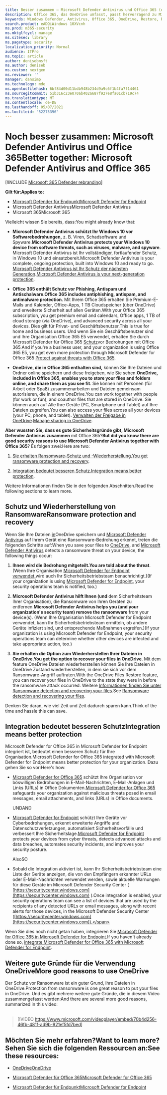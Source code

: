 ```yaml
---
title: Besser zusammen – Microsoft Defender Antivirus und Office 365 (einschließlich OneDrive) – besseren Schutz vor Ransomware und Cyberangriffen
description: Office 365, das OneDrive umfasst, passt hervorragend zu Microsoft Defender Antivirus. Weitere Informationen finden Sie in diesem Artikel.
keywords: Windows Defender, Antivirus, Office 365, OneDrive, Restore, Ransomware
search.product: eADQiWindows 10XVcnh
ms.prod: m365-security
ms.mktglfcycl: manage
ms.sitesec: library
ms.pagetype: security
localization_priority: Normal
audience: ITPro
ms.topic: article
author: denisebmsft
ms.author: deniseb
ms.custom: nextgen
ms.reviewer: ''
manager: dansimp
ms.technology: mde
ms.openlocfilehash: 6bf84d00d11bdb948b234d9a9c6f1b4fa7f14461
ms.sourcegitcommit: 51b316c23e070ab402a687f927e8fa01cb719c74
ms.translationtype: MT
ms.contentlocale: de-DE
ms.lasthandoff: 05/07/2021
ms.locfileid: "52275396"
---
```

# <a name="better-together-microsoft-defender-antivirus-and-office-365"></a><span data-ttu-id="f33f3-105">Noch besser zusammen: Microsoft Defender Antivirus und Office 365</span><span class="sxs-lookup"><span data-stu-id="f33f3-105">Better together: Microsoft Defender Antivirus and Office 365</span></span>

[!INCLUDE [Microsoft 365 Defender rebranding](../../includes/microsoft-defender.md)]


<span data-ttu-id="f33f3-106">**Gilt für:**</span><span class="sxs-lookup"><span data-stu-id="f33f3-106">**Applies to:**</span></span>
- [<span data-ttu-id="f33f3-107">Microsoft Defender für Endpunkt</span><span class="sxs-lookup"><span data-stu-id="f33f3-107">Microsoft Defender for Endpoint</span></span>](/microsoft-365/security/defender-endpoint/)
- <span data-ttu-id="f33f3-108">Microsoft Defender Antivirus</span><span class="sxs-lookup"><span data-stu-id="f33f3-108">Microsoft Defender Antivirus</span></span>
- <span data-ttu-id="f33f3-109">Microsoft 365</span><span class="sxs-lookup"><span data-stu-id="f33f3-109">Microsoft 365</span></span>

<span data-ttu-id="f33f3-110">Vielleicht wissen Sie bereits, dass:</span><span class="sxs-lookup"><span data-stu-id="f33f3-110">You might already know that:</span></span>

- <span data-ttu-id="f33f3-111">**Microsoft Defender Antivirus schützt Ihr Windows 10 vor Softwarebedrohungen,** z. B. Viren, Schadsoftware und Spyware.</span><span class="sxs-lookup"><span data-stu-id="f33f3-111">**Microsoft Defender Antivirus protects your Windows 10 device from software threats, such as viruses, malware, and spyware**.</span></span> <span data-ttu-id="f33f3-112">Microsoft Defender Antivirus ist Ihr vollständiger, fortlaufender Schutz, in Windows 10 und einsatzbereit.</span><span class="sxs-lookup"><span data-stu-id="f33f3-112">Microsoft Defender Antivirus is your complete, ongoing protection, built into Windows 10 and ready to go.</span></span> <span data-ttu-id="f33f3-113">[Microsoft Defender Antivirus ist Ihr Schutz der nächsten Generation](./microsoft-defender-antivirus-in-windows-10.md).</span><span class="sxs-lookup"><span data-stu-id="f33f3-113">[Microsoft Defender Antivirus is your next-generation protection](./microsoft-defender-antivirus-in-windows-10.md).</span></span> 

- <span data-ttu-id="f33f3-114">**Office 365 enthält Schutz vor Phishing, Antispam und Antischalware.**</span><span class="sxs-lookup"><span data-stu-id="f33f3-114">**Office 365 includes antiphishing, antispam, and antimalware protection**.</span></span> <span data-ttu-id="f33f3-115">Mit Ihrem Office 365 erhalten Sie Premium-E-Mails und Kalender, Office-Apps, 1 TB Cloudspeicher (über OneDrive) und erweiterte Sicherheit auf allen Geräten.</span><span class="sxs-lookup"><span data-stu-id="f33f3-115">With your Office 365 subscription, you get premium email and calendars, Office apps, 1 TB of cloud storage (via OneDrive), and advanced security across all your devices.</span></span> <span data-ttu-id="f33f3-116">Dies gilt für Privat- und Geschäftsbenutzer.</span><span class="sxs-lookup"><span data-stu-id="f33f3-116">This is true for home and business users.</span></span> <span data-ttu-id="f33f3-117">Und wenn Sie ein Geschäftsbenutzer sind und Ihre Organisation Office 365 E5 verwendet, erhalten Sie durch Microsoft Defender für Office 365 [Schutz](/microsoft-365/security/office-365-security/protect-against-threats)vor Bedrohungen mit Office 365.</span><span class="sxs-lookup"><span data-stu-id="f33f3-117">And if you're a business user, and your organization is using Office 365 E5, you get even more protection through Microsoft Defender for Office 365 [Protect against threats with Office 365](/microsoft-365/security/office-365-security/protect-against-threats).</span></span>

- <span data-ttu-id="f33f3-118">**OneDrive, die in Office 365 enthalten sind,** können Sie Ihre Dateien und Ordner online speichern und diese freigeben, wie Sie sehen.</span><span class="sxs-lookup"><span data-stu-id="f33f3-118">**OneDrive, included in Office 365, enables you to store your files and folders online, and share them as you see fit**.</span></span> <span data-ttu-id="f33f3-119">Sie können mit Personen (für Arbeit oder Spaß) zusammenarbeiten und Dateien gemeinsam autorisieren, die in einem OneDrive.</span><span class="sxs-lookup"><span data-stu-id="f33f3-119">You can work together with people (for work or fun), and coauthor files that are stored in OneDrive.</span></span> <span data-ttu-id="f33f3-120">Sie können auch auf Alle Ihre Geräte (PC, Smartphone und Tablet) auf Ihre Dateien zugreifen.</span><span class="sxs-lookup"><span data-stu-id="f33f3-120">You can also access your files across all your devices (your PC, phone, and tablet).</span></span> <span data-ttu-id="f33f3-121">[Verwalten der Freigabe in OneDrive](/OneDrive/manage-sharing).</span><span class="sxs-lookup"><span data-stu-id="f33f3-121">[Manage sharing in OneDrive](/OneDrive/manage-sharing).</span></span>

<span data-ttu-id="f33f3-122">**Aber wussten Sie, dass es gute Sicherheitsgründe gibt, Microsoft Defender Antivirus zusammen** mit Office 365?</span><span class="sxs-lookup"><span data-stu-id="f33f3-122">**But did you know there are good security reasons to use Microsoft Defender Antivirus together with Office 365**?</span></span> <span data-ttu-id="f33f3-123">Es folgen zwei:</span><span class="sxs-lookup"><span data-stu-id="f33f3-123">Here are two:</span></span>

 1. <span data-ttu-id="f33f3-124">[Sie erhalten Ransomware-Schutz und -Wiederherstellung.](#ransomware-protection-and-recovery)</span><span class="sxs-lookup"><span data-stu-id="f33f3-124">[You get ransomware protection and recovery](#ransomware-protection-and-recovery).</span></span>

 2. <span data-ttu-id="f33f3-125">[Integration bedeutet besseren Schutz.](#integration-means-better-protection)</span><span class="sxs-lookup"><span data-stu-id="f33f3-125">[Integration means better protection](#integration-means-better-protection).</span></span>

<span data-ttu-id="f33f3-126">Weitere Informationen finden Sie in den folgenden Abschnitten.</span><span class="sxs-lookup"><span data-stu-id="f33f3-126">Read the following sections to learn more.</span></span>

## <a name="ransomware-protection-and-recovery"></a><span data-ttu-id="f33f3-127">Schutz und Wiederherstellung von Ransomware</span><span class="sxs-lookup"><span data-stu-id="f33f3-127">Ransomware protection and recovery</span></span>

<span data-ttu-id="f33f3-128">Wenn Sie Ihre Dateien [in](/onedrive)OneDrive speichern und [Microsoft Defender Antivirus](./microsoft-defender-antivirus-in-windows-10.md) auf Ihrem Gerät eine Ransomware-Bedrohung erkennt, treten die folgenden Schritte auf:</span><span class="sxs-lookup"><span data-stu-id="f33f3-128">When you save your files to [OneDrive](/onedrive), and [Microsoft Defender Antivirus](./microsoft-defender-antivirus-in-windows-10.md) detects a ransomware threat on your device, the following things occur:</span></span>

1. <span data-ttu-id="f33f3-129">**Ihnen wird die Bedrohung mitgeteilt.**</span><span class="sxs-lookup"><span data-stu-id="f33f3-129">**You are told about the threat**.</span></span> <span data-ttu-id="f33f3-130">(Wenn Ihre Organisation [Microsoft Defender for Endpoint verwendet,](microsoft-defender-endpoint.md)wird auch Ihr Sicherheitsbetriebsteam benachrichtigt.)</span><span class="sxs-lookup"><span data-stu-id="f33f3-130">(If your organization is using [Microsoft Defender for Endpoint](microsoft-defender-endpoint.md), your security operations team is notified, too.)</span></span>

2. <span data-ttu-id="f33f3-131">**Microsoft Defender Antivirus hilft Ihnen (und** dem Sicherheitsteam Ihrer Organisation), die Ransomware von Ihren Geräten zu entfernen.</span><span class="sxs-lookup"><span data-stu-id="f33f3-131">**Microsoft Defender Antivirus helps you (and your organization's security team) remove the ransomware** from your device(s).</span></span> <span data-ttu-id="f33f3-132">(Wenn Ihre Organisation Microsoft Defender for Endpoint verwendet, kann Ihr Sicherheitsbetriebsteam ermitteln, ob andere Geräte infiziert sind, und entsprechende Maßnahmen ergreifen.)</span><span class="sxs-lookup"><span data-stu-id="f33f3-132">(If your organization is using Microsoft Defender for Endpoint, your security operations team can determine whether other devices are infected and take appropriate action, too.)</span></span>

3. <span data-ttu-id="f33f3-133">**Sie erhalten die Option zum Wiederherstellen Ihrer Dateien in OneDrive.**</span><span class="sxs-lookup"><span data-stu-id="f33f3-133">**You get the option to recover your files in OneDrive**.</span></span> <span data-ttu-id="f33f3-134">Mit dem feature OneDrive Dateien wiederherstellen können Sie Ihre Dateien in OneDrive Zustand wiederherstellen, in dem sie sich vor dem Ransomware-Angriff auftraten.</span><span class="sxs-lookup"><span data-stu-id="f33f3-134">With the OneDrive Files Restore feature, you can recover your files in OneDrive to the state they were in before the ransomware attack occurred.</span></span> <span data-ttu-id="f33f3-135">Weitere [Informationen finden Sie unter Ransomware detection and recovering your files](https://support.office.com/article/0d90ec50-6bfd-40f4-acc7-b8c12c73637f).</span><span class="sxs-lookup"><span data-stu-id="f33f3-135">See [Ransomware detection and recovering your files](https://support.office.com/article/0d90ec50-6bfd-40f4-acc7-b8c12c73637f).</span></span>

<span data-ttu-id="f33f3-136">Denken Sie daran, wie viel Zeit und Zeit dadurch sparen kann.</span><span class="sxs-lookup"><span data-stu-id="f33f3-136">Think of the time and hassle this can save.</span></span> 

## <a name="integration-means-better-protection"></a><span data-ttu-id="f33f3-137">Integration bedeutet besseren Schutz</span><span class="sxs-lookup"><span data-stu-id="f33f3-137">Integration means better protection</span></span>

<span data-ttu-id="f33f3-138">Microsoft Defender for Office 365 in Microsoft Defender for Endpoint integriert ist, bedeutet einen besseren Schutz für Ihre Organisation.</span><span class="sxs-lookup"><span data-stu-id="f33f3-138">Microsoft Defender for Office 365 integrated with Microsoft Defender for Endpoint means better protection for your organization.</span></span> <span data-ttu-id="f33f3-139">Dazu gehen Sie so vor:</span><span class="sxs-lookup"><span data-stu-id="f33f3-139">Here's how:</span></span>

- <span data-ttu-id="f33f3-140">[Microsoft Defender for Office 365](/microsoft-365/security/office-365-security/office-365-atp) schützt Ihre Organisation vor böswilligen Bedrohungen in E-Mail-Nachrichten, E-Mail-Anlagen und Links (URLs) in Office Dokumenten.</span><span class="sxs-lookup"><span data-stu-id="f33f3-140">[Microsoft Defender for Office 365](/microsoft-365/security/office-365-security/office-365-atp) safeguards your organization against malicious threats posed in email messages, email attachments, and links (URLs) in Office documents.</span></span>

    <span data-ttu-id="f33f3-141">UND</span><span class="sxs-lookup"><span data-stu-id="f33f3-141">AND</span></span>

- <span data-ttu-id="f33f3-142">[Microsoft Defender for Endpoint](microsoft-defender-endpoint.md) schützt Ihre Geräte vor Cyberbedrohungen, erkennt erweiterte Angriffe und Datenschutzverletzungen, automatisiert Sicherheitsvorfälle und verbessert Ihre Sicherheitslage.</span><span class="sxs-lookup"><span data-stu-id="f33f3-142">[Microsoft Defender for Endpoint](microsoft-defender-endpoint.md) protects your devices from cyber threats, detects advanced attacks and data breaches, automates security incidents, and improves your security posture.</span></span>

    <span data-ttu-id="f33f3-143">Also</span><span class="sxs-lookup"><span data-stu-id="f33f3-143">SO</span></span>

- <span data-ttu-id="f33f3-144">Sobald die Integration aktiviert ist, kann Ihr Sicherheitsbetriebsteam eine Liste der Geräte anzeigen, die von den Empfängern erkannter URLs oder E-Mail-Nachrichten verwendet werden, sowie aktuelle Warnungen für diese Geräte im Microsoft Defender Security Center ( [https://securitycenter.windows.com](https://securitycenter.windows.com) ).</span><span class="sxs-lookup"><span data-stu-id="f33f3-144">Once integration is enabled, your security operations team can see a list of devices that are used by the recipients of any detected URLs or email messages, along with recent alerts for those devices, in the Microsoft Defender Security Center ([https://securitycenter.windows.com](https://securitycenter.windows.com)).</span></span>

<span data-ttu-id="f33f3-145">Wenn Sie dies noch nicht getan haben, integrieren Sie [Microsoft Defender for Office 365 in Microsoft Defender for Endpoint](/microsoft-365/security/office-365-security/integrate-office-365-ti-with-wdatp).</span><span class="sxs-lookup"><span data-stu-id="f33f3-145">If you haven't already done so, [integrate Microsoft Defender for Office 365 with Microsoft Defender for Endpoint](/microsoft-365/security/office-365-security/integrate-office-365-ti-with-wdatp).</span></span>

## <a name="more-good-reasons-to-use-onedrive"></a><span data-ttu-id="f33f3-146">Weitere gute Gründe für die Verwendung OneDrive</span><span class="sxs-lookup"><span data-stu-id="f33f3-146">More good reasons to use OneDrive</span></span>

<span data-ttu-id="f33f3-147">Der Schutz vor Ransomware ist ein guter Grund, ihre Dateien in OneDrive.</span><span class="sxs-lookup"><span data-stu-id="f33f3-147">Protection from ransomware is one great reason to put your files in OneDrive.</span></span> <span data-ttu-id="f33f3-148">Und es gibt mehrere weitere gute Gründe, die in diesem Video zusammengefasst werden:</span><span class="sxs-lookup"><span data-stu-id="f33f3-148">And there are several more good reasons, summarized in this video:</span></span> <br/><br/>

> [!VIDEO https://www.microsoft.com/videoplayer/embed/70b4d256-46fb-481f-ad9b-921ef5fd7bed]

## <a name="want-to-learn-more-see-these-resources"></a><span data-ttu-id="f33f3-149">Möchten Sie mehr erfahren?</span><span class="sxs-lookup"><span data-stu-id="f33f3-149">Want to learn more?</span></span> <span data-ttu-id="f33f3-150">Sehen Sie sich die folgenden Ressourcen an:</span><span class="sxs-lookup"><span data-stu-id="f33f3-150">See these resources:</span></span>

- [<span data-ttu-id="f33f3-151">OneDrive</span><span class="sxs-lookup"><span data-stu-id="f33f3-151">OneDrive</span></span>](/onedrive)

- [<span data-ttu-id="f33f3-152">Microsoft Defender für Office 365</span><span class="sxs-lookup"><span data-stu-id="f33f3-152">Microsoft Defender for Office 365</span></span>](/microsoft-365/security/office-365-security/office-365-atp)

- [<span data-ttu-id="f33f3-153">Microsoft Defender für Endpunkt</span><span class="sxs-lookup"><span data-stu-id="f33f3-153">Microsoft Defender for Endpoint</span></span>](microsoft-defender-endpoint.md)